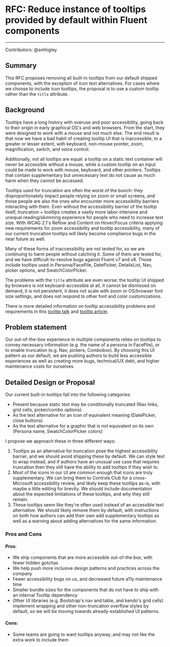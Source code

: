 # RFC: Reduce instance of tooltips provided by default within Fluent components

<!--
An RFC can be anything. A question, a suggestion, a plan. The purpose of this template is to give some structure to help folks write successful RFCs. However, don't feel constrained by this template; use your best judgement.

Tips for writing a successful RFC:

- Simple plain words that make your point, fancy words obfuscate
- Try to stay concise, but don't gloss over important details
- Try to write a neutral problem statement, not one that motivates your desired solution
- Remember, "Writing is thinking". It's natural to realize new ideas while writing your proposal
-->

---

Contributors: @smhigley

## Summary

This RFC proposes removing all built-in tooltips from our default shipped components, with the exception of icon text alternatives. For cases where we choose to include icon tooltips, the proposal is to use a custom tooltip rather than the `title` attribute.

## Background

Tooltips have a long history with overuse and poor accessibility, going back to their origin in early graphical OS's and web browsers. From the start, they were designed to work with a mouse and not much else. The end result is that now we have a bad habit of creating tooltip UI that is inaccessible, to a greater or lesser extent, with keyboard, non-mouse pointer, zoom, magnification, switch, and voice control.

Additionally, not all tooltips are equal: a tooltip on a static text container will never be accessible without a mouse, while a custom tooltip on an input could be made to work with mouse, keyboard, and other pointers. Tooltips that contain supplementary but unnecessary text do not cause as much harm when they cannot be accessed.

Tooltips used for truncation are often the worst of the bunch: they disproportionately impact people relying on zoom or small screens, and those people are also the ones who encounter more accessibility barriers interacting with them. Even without the accessibility barrier of the tooltip itself, truncation + tooltips creates a vastly more labor-intensive and unequal reading/skimming experience for people who need to increase text size. With WCAG 2.1's Reflow and Content on Hover/Focus criteria applying new requirements for zoom accessibility and tooltip accessibility, many of our current truncation tooltips will likely become compliance bugs in the near future as well.

Many of these forms of inaccessibility are not tested for, so we are continuing to harm people without catching it. Some of them are tested for, and we have difficult-to-resolve bugs against Fluent v7 and v8. Those include tooltips used in Persona/FacePile, DatePicker, DetailsList, Nav, picker options, and SwatchColorPicker.

The problems with the `title` attribute are even worse: the tooltip UI shipped by browsers is not keyboard-accessible at all, it cannot be dismissed on demand, it is not persistent, it does not scale with zoom or OS/browser font size settings, and does not respond to other font and color customizations.

There is more detailed information on tooltip accessibility problems and requirements in this [tooltip talk](https://www.youtube.com/watch?v=lb0_v7D4kbs) and [tooltip article](https://sarahmhigley.com/writing/tooltips-in-wcag-21/).

## Problem statement

Our out-of-the-box experience in multiple components relies on tooltips to convey necessary information (e.g. the name of a persona in FacePile), or to enable truncation (e.g. Nav, pickers, Combobox). By choosing this UI pattern as our default, we are pushing authors to build less accessible experiences as well as creating more bugs, technical/UX debt, and higher maintenance costs for ourselves.

## Detailed Design or Proposal

Our current built-in tooltips fall into the following categories:

- Present because static text may be conditionally truncated (Nav links, grid cells, picker/combo options)
- As the text alternative for an icon of equivalent meaning (DatePicker, close buttons)
- As the text alternative for a graphic that is not equivalent on its own (Persona name, SwatchColorPicker colors)

I propose we approach these in three different ways:

1. Tooltips as an alternative for truncation pose the highest accessibility barrier, and we should avoid shipping these by default. We can style text to wrap instead, and if authors have an unusual use case that requires truncation then they still have the ability to add tooltips if they wish to.
2. Most of the icons in our UI are common enough that icons are truly supplementary. We can bring them to Controls Club for a cross-Microsoft accessibility review, and likely keep these tooltips as-is, with maybe a little editing for brevity. We should include documentation about the expected limitations of these tooltips, and why they still remain.
3. These tooltips seem like they're often used instead of an accessible text alternative. We should likely remove them by default, with instructions on both how authors can add their own add supplementary tooltips as well as a warning about adding alternatives for the same information.

### Pros and Cons

#### Pros:

- We ship components that are more accessible out-of-the box, with fewer hidden gotchas
- We help push more inclusive design patterns and practices across the company
- Fewer accessibility bugs on us, and decreased future a11y maintenance time
- Smaller bundle sizes for the components that do not have to ship with an internal Tooltip dependency
- Other UI libraries (e.g. Bootstrap's nav and table, and kendo's grid cells) implement wrapping and other non-truncation overflow styles by default, so we will be moving towards already-established UI patterns.

#### Cons:

- Some teams are going to want tooltips anyway, and may not like the extra work to include them
